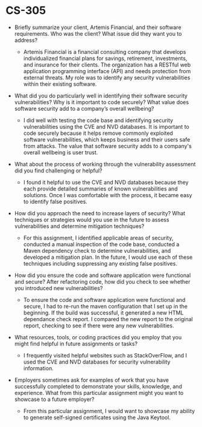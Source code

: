 # CS-305

- Briefly summarize your client, Artemis Financial, and their software requirements. Who was the client? What issue did they want you to address?
  - Artemis Financial is a financial consulting company that develops individualized financial plans for savings, retirement, investments, and insurance for their clients. The organization has a RESTful web application programming interface (API) and needs protection from external threats. My role was to identify any security vulnerabilities within their existing software.

- What did you do particularly well in identifying their software security vulnerabilities? Why is it important to code securely? What value does software security add to a company’s overall wellbeing?
  - I did well with testing the code base and identifying security vulnerabilities using the CVE and NVD databases. It is important to code securely because it helps remove commonly exploited software vulnerabilities, which keeps business and their users safe from attacks. The value that software security adds to a company's overall wellbeing is user trust.
  
- What about the process of working through the vulnerability assessment did you find challenging or helpful?
  - I found it helpful to use the CVE and NVD databases because they each provide detailed summaries of known vulnerabilities and solutions. Once I was comfortable with the process, it became easy to identify false positives.
  
- How did you approach the need to increase layers of security? What techniques or strategies would you use in the future to assess vulnerabilities and determine mitigation techniques?
  - For this assignment, I identified applicable areas of security, conducted a manual inspection of the code base, conducted a Maven dependency check to determine vulnerabilities, and developed a mitigation plan. In the future, I would use each of these techniques including suppressing any existing false positives.
  
- How did you ensure the code and software application were functional and secure? After refactoring code, how did you check to see whether you introduced new vulnerabilities?  
  - To ensure the code and software application were functional and secure, I had to re-run the maven configuration that I set up in the beginning. If the build was successful, it generated a new HTML dependance check report. I compared the new report to the original report, checking to see if there were any new vulnerabilities.
  
- What resources, tools, or coding practices did you employ that you might find helpful in future assignments or tasks?
  - I frequently visited helpful websites such as StackOverFlow, and I used the CVE and NVD databases for security vulnerability information.

- Employers sometimes ask for examples of work that you have successfully completed to demonstrate your skills, knowledge, and experience. What from this particular assignment might you want to showcase to a future employer?
  - From this particular assignment, I would want to showcase my ability to generate self-signed certificates using the Java Keytool.

